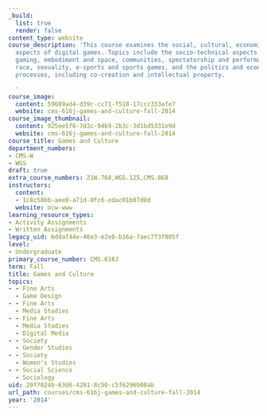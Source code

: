 ```yaml
---
_build:
  list: true
  render: false
content_type: website
course_description: 'This course examines the social, cultural, economic, and political
  aspects of digital games. Topics include the socio-technical aspects of digital
  gaming, embodiment and space, communities, spectatorship and performance, gender,
  race, sexuality, e-sports and sports games, and the politics and economics of production
  processes, including co-creation and intellectual property.

  '
course_image:
  content: 59689ad4-d39c-cc71-f518-17ccc333afe7
  website: cms-616j-games-and-culture-fall-2014
course_image_thumbnail:
  content: 925ee5f6-7d3c-94b9-2b3c-3d1bd5331e9d
  website: cms-616j-games-and-culture-fall-2014
course_title: Games and Culture
department_numbers:
- CMS-W
- WGS
draft: true
extra_course_numbers: 21W.768,WGS.125,CMS.868
instructors:
  content:
  - 1c8c58bb-aee0-a71d-8fc6-edac01b07d0d
  website: ocw-www
learning_resource_types:
- Activity Assignments
- Written Assignments
legacy_uid: 6ddaf44e-46e3-e2e0-b16a-7aec7f3f805f
level:
- Undergraduate
primary_course_number: CMS.616J
term: Fall
title: Games and Culture
topics:
- - Fine Arts
  - Game Design
- - Fine Arts
  - Media Studies
- - Fine Arts
  - Media Studies
  - Digital Media
- - Society
  - Gender Studies
- - Society
  - Women's Studies
- - Social Science
  - Sociology
uid: 20f7024b-63d6-4201-8c50-c5f6296b08ab
url_path: courses/cms-616j-games-and-culture-fall-2014
year: '2014'
---
```

